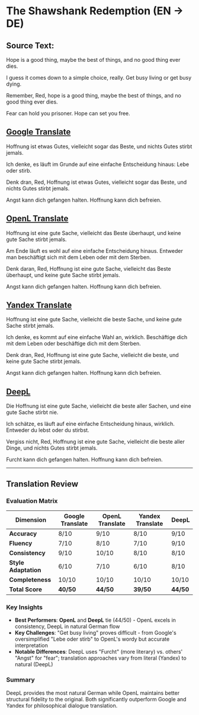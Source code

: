 # The Shawshank Redemption (EN → DE)

## Source Text:
Hope is a good thing, maybe the best of things, and no good thing ever dies.

I guess it comes down to a simple choice, really. Get busy living or get busy dying.

Remember, Red, hope is a good thing, maybe the best of things, and no good thing ever dies.

Fear can hold you prisoner. Hope can set you free.

## [Google Translate](https://translate.google.com/)
Hoffnung ist etwas Gutes, vielleicht sogar das Beste, und nichts Gutes stirbt jemals.

Ich denke, es läuft im Grunde auf eine einfache Entscheidung hinaus: Lebe oder stirb.

Denk dran, Red, Hoffnung ist etwas Gutes, vielleicht sogar das Beste, und nichts Gutes stirbt jemals.

Angst kann dich gefangen halten. Hoffnung kann dich befreien.

## [OpenL Translate](https://openl.io/)
Hoffnung ist eine gute Sache, vielleicht das Beste überhaupt, und keine gute Sache stirbt jemals.

Am Ende läuft es wohl auf eine einfache Entscheidung hinaus. Entweder man beschäftigt sich mit dem Leben oder mit dem Sterben.

Denk daran, Red, Hoffnung ist eine gute Sache, vielleicht das Beste überhaupt, und keine gute Sache stirbt jemals.

Angst kann dich gefangen halten. Hoffnung kann dich befreien.

## [Yandex Translate](https://translate.yandex.com/)
Hoffnung ist eine gute Sache, vielleicht die beste Sache, und keine gute Sache stirbt jemals.

Ich denke, es kommt auf eine einfache Wahl an, wirklich. Beschäftige dich mit dem Leben oder beschäftige dich mit dem Sterben.

Denk dran, Red, Hoffnung ist eine gute Sache, vielleicht die beste, und keine gute Sache stirbt jemals.

Angst kann dich gefangen halten. Hoffnung kann dich befreien.

## [DeepL](https://www.deepl.com/)
Die Hoffnung ist eine gute Sache, vielleicht die beste aller Sachen, und eine gute Sache stirbt nie.

Ich schätze, es läuft auf eine einfache Entscheidung hinaus, wirklich. Entweder du lebst oder du stirbst.

Vergiss nicht, Red, Hoffnung ist eine gute Sache, vielleicht die beste aller Dinge, und nichts Gutes stirbt jemals.

Furcht kann dich gefangen halten. Hoffnung kann dich befreien.

---

## Translation Review

### Evaluation Matrix

| Dimension | Google Translate | OpenL Translate | Yandex Translate | DeepL |
|-----------|------------------|-----------------|------------------|--------|
| **Accuracy** | 8/10 | 9/10 | 8/10 | 9/10 |
| **Fluency** | 7/10 | 8/10 | 7/10 | 9/10 |
| **Consistency** | 9/10 | 10/10 | 8/10 | 8/10 |
| **Style Adaptation** | 6/10 | 7/10 | 6/10 | 8/10 |
| **Completeness** | 10/10 | 10/10 | 10/10 | 10/10 |
| **Total Score** | **40/50** | **44/50** | **39/50** | **44/50** |

### Key Insights

- **Best Performers**: **OpenL** and **DeepL** tie (44/50) - OpenL excels in consistency, DeepL in natural German flow
- **Key Challenges**: "Get busy living" proves difficult - from Google's oversimplified "Lebe oder stirb" to OpenL's wordy but accurate interpretation
- **Notable Differences**: DeepL uses "Furcht" (more literary) vs. others' "Angst" for "fear"; translation approaches vary from literal (Yandex) to natural (DeepL)

### Summary

DeepL provides the most natural German while OpenL maintains better structural fidelity to the original. Both significantly outperform Google and Yandex for philosophical dialogue translation.
